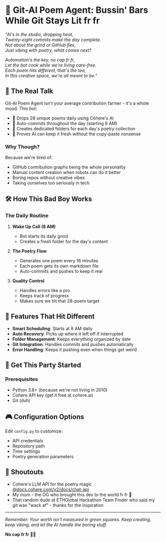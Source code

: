 # 🤖 Git-AI Poem Agent: Bussin' Bars While Git Stays Lit fr fr

_"AI's in the studio, dropping heat,  
Twenty-eight commits make the day complete.  
Not about the grind or GitHub flex,  
Just vibing with poetry, what comes next?_

_Automation's the key, no cap fr fr,  
Let the bot cook while we're living care-free.  
Each poem hits different, that's the tea,  
In this creative space, we're all meant to be."_

## 🎯 The Real Talk

Git-AI Poem Agent isn't your average contribution farmer - it's a whole mood. This bot:
- 📝 Drops 28 unique poems daily using Cohere's AI
- 🔄 Auto-commits throughout the day (starting 8 AM)
- 🎨 Creates dedicated folders for each day's poetry collection
- 🤝 Proves AI can keep it fresh without the copy-paste nonsense

### Why Though? 
Because we're tired of:
- GitHub contribution graphs being the whole personality
- Manual content creation when robots can do it better
- Boring repos without creative vibes
- Taking ourselves too seriously in tech

## 🛠 How This Bad Boy Works

### The Daily Routine
1. **Wake Up Call (8 AM)**
   - Bot starts its daily grind
   - Creates a fresh folder for the day's content

2. **The Poetry Flow**
   - Generates one poem every 16 minutes
   - Each poem gets its own markdown file
   - Auto-commits and pushes to keep it real

3. **Quality Control**
   - Handles errors like a pro
   - Keeps track of progress
   - Makes sure we hit that 28-poem target

## 💫 Features That Hit Different

- **Smart Scheduling**: Starts at 8 AM daily
- **Auto Recovery**: Picks up where it left off if interrupted
- **Folder Management**: Keeps everything organized by date
- **Git Integration**: Handles commits and pushes automatically
- **Error Handling**: Keeps it pushing even when things get weird

## 🚀 Get This Party Started

### Prerequisites
- Python 3.8+ (because we're not living in 2010)
- Cohere API key (get it free at cohere.ai)
- Git (duh)

## 🎮 Configuration Options

Edit `config.py` to customize:
- API credentials
- Repository path
- Time settings
- Poetry generation parameters

## 🌟 Shoutouts

- Cohere's LLM API for the poetry magic [@docs.cohere.com/v2/docs/chat-api](https://docs.cohere.com/v2/docs/chat-api)
- My mom - the OG who brought this dev to the world fr fr 👑
- That random dude at ETHGlobal Hackathon Team Finder who said my git was "wack af" - thanks for the inspiration

---

*Remember: Your worth isn't measured in green squares. Keep creating, keep vibing, and let the AI handle the boring stuff.* 

**No cap fr fr** 🚫🧢

